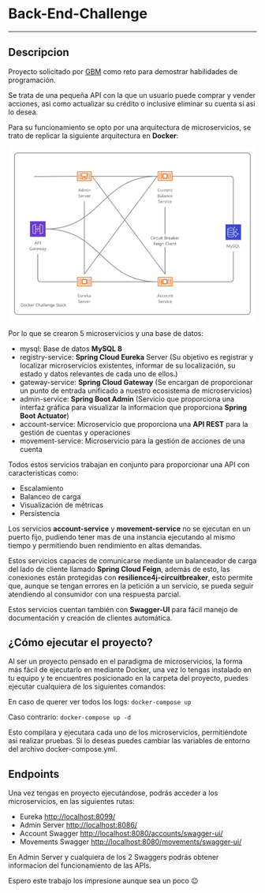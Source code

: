 # Back-End-Challenge
---

## Descripcion

Proyecto solicitado por [GBM](https://gbm.com/) como reto para demostrar habilidades de programación.

Se trata de una pequeña API con la que un usuario puede comprar y vender acciones, asi como actualizar su crédito o inclusive eliminar su cuenta si asi lo desea.

Para su funcionamiento se opto por una arquitectura de microservicios, se trato de replicar la siguiente arquitectura en **Docker**:

![Arquitectura](Arquitectura.png)

Por lo que se crearon 5 microservicios y una base de datos:

- mysql: Base de datos **MySQL 8**
- registry-service: **Spring Cloud Eureka** Server (Su objetivo es registrar y localizar microservicios existentes, informar de su localización, su estado y datos relevantes de cada uno de ellos.)
- gateway-service: **Spring Cloud Gateway** (Se encargan de proporcionar un punto de entrada unificado a nuestro ecosistema de microservicios)
- admin-service: **Spring Boot Admin** (Servicio que proporciona una interfaz gráfica para visualizar la informacion que proporciona **Spring Boot Actuator**)
- account-service: Microservicio que proporciona una **API REST** para la gestión de cuentas y operaciones
- movement-service: Microservicio para la gestión de acciones de una cuenta

Todos estos servicios trabajan en conjunto para proporcionar una API con caracteristicas como:

- Escalamiento
- Balanceo de carga
- Visualización de métricas
- Persistencia

Los servicios **account-service** y **movement-service** no se ejecutan en un puerto fijo, pudiendo tener mas de una instancia ejecutando al mismo tiempo y permitiendo buen rendimiento en altas demandas.

Estos servicios capaces de comunicarse mediante un balanceador de carga del lado de cliente llamado **Spring Cloud Feign**, además de esto, las conexiones están protegidas con **resilience4j-circuitbreaker**, esto permite que, aunque se tengan errores en la petición a un servicio, se pueda seguir atendiendo al consumidor con una respuesta parcial.

Estos servicios cuentan también con **Swagger-UI** para fácil manejo de documentación y creación de clientes automática.

## ¿Cómo ejecutar el proyecto?

Al ser un proyecto pensado en el paradigma de microservicios, la forma más fácil de ejecutarlo en mediante Docker, una vez lo tengas instalado en tu equipo y te encuentres posicionado en la carpeta del proyecto, puedes ejecutar cualquiera de los siguientes comandos:

En caso de querer ver todos los logs: `docker-compose up`

Caso contrario: `docker-compose up -d`

Esto compilara y ejecutara cada uno de los microservicios, permitiéndote asi realizar pruebas. Si lo deseas puedes cambiar las variables de entorno del archivo docker-compose.yml.

## Endpoints

Una vez tengas en proyecto ejecutándose, podrás acceder a los microservicios, en las siguientes rutas:

- Eureka [http://localhost:8099/](http://localhost:8099/)
- Admin Server [http://localhost:8086/](http://localhost:8086/)
- Account Swagger [http://localhost:8080/accounts/swagger-ui/](http://localhost:8080/accounts/swagger-ui/)
- Movements Swagger [http://localhost:8080/movements/swagger-ui/](http://localhost:8080/movements/swagger-ui/)

En Admin Server y cualquiera de los 2 Swaggers podrás obtener informacion del funcionamiento de las APIs.

Espero este trabajo los impresione aunque sea un poco 😉

